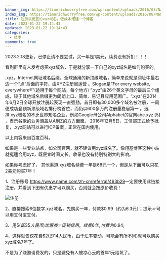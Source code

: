 ```yaml
---
banner_img: https://timerichworryfree.com/wp-content/uploads/2016/08/Name.com_.jpg
index_img: https://timerichworryfree.com/wp-content/uploads/2016/08/Name.com_.jpg
title: 注册最便宜的xyz域名，低成本搭建一个博客
date: 2023-01-22 19:14:43
updated: 2023-01-22 19:14:43
categories:
  - 技术
comments: true
---
```

2023.2.18更新，已停止请不要尝试，买一年是1美元，续费没有折扣！！！

看到群里有人发考虑买xyz域名，于是就分享一下自己的xyz域名是如何购买的。

.xyz，Internet网址域名后缀，全球通用的新顶级域名，简单来说就是网址中最右边一个“点”后面的字符，由XYZ注册局运营  。Slogan是“For every website, everywhere®”(适用于每个网站，每个地方) 
“.xyz”由26个英文字母的最后三个组成，较于其他域名后缀更为朗朗上口、简单、易记且应用范围广。“.xyz”在2014年6月2日全球开放注册起表现一直强劲，首日即有30,000多个域名被注册，一周便成功登顶新顶级域名排行榜首位，而仍以600多万的注册量稳居第一 。选择.xyz域名的不乏世界知名企业，例如Google母公司Alphabet的官网abc.xyz \[5]  ，表示谷歌的业务涵盖从A到Z的方方面面。
2016年12月5日，工信部正式给予批复，.xyz网站可以进行ICP备案，正常在国内使用。

以上内容来自百度百科。

如果是一些专业站点，如公司官网，就不建议用xyz域名了。像翔基博客这种小站就挺适合用xyz，既便宜时间又长。收录也没有特别特别大的影响。

如果你考虑好了， 其他渠道.xyz域名续费一年是68元一个，但是从下面可以只花2美元购买7年！

1、注册账号 <https://www.name.com/zh-cn/referral/493b29>一定要使用此链接注册，并看到下图有优惠才可以购买，否则就会按原价收费！

![注册](https://iweec.com/usr/uploads/2022/02/1472005427.png "注册")

2、直接搜索6位数字.xyz域名，先购买一年，付款$0.99（约为6.3元）；提示☞可以用支付宝支付。

3、用$5(即35人民币)优惠券☞促销信用。续费6年,付费为$0.94;

4、这样就仅仅花费$2(即14人民币，由于汇率变动，可能会有所不同)就可以购买xyz域名7年了。

不是为了赚邀请费发的，只是避免有人被凉心云的首年1元给坑了。